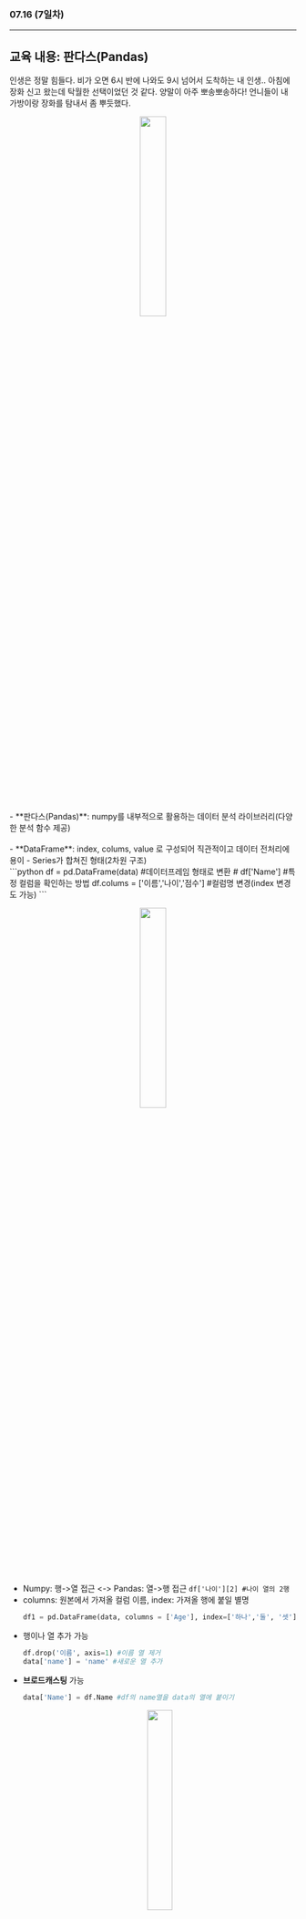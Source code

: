 ###  07.16 (7일차)
---
교육 내용: 판다스(Pandas) 
---
인생은 정말 힘들다. 비가 오면 6시 반에 나와도 9시 넘어서 도착하는 내 인생.. 아침에 장화 신고 왔는데 탁월한 선택이었던 것 같다. 양말이 아주 뽀송뽀송하다! 언니들이 내 가방이랑 장화를 탐내서 좀 뿌듯했다.
<p align="center">
<img src="https://github.com/user-attachments/assets/4614c80a-8a97-495d-8191-ec82ffca8cbd" width="30%" /> </p>
<br><br>
- **판다스(Pandas)**: numpy를 내부적으로 활용하는 데이터 분석 라이브러리(다양한 분석 함수 제공)<br><br>
- **DataFrame**: index, colums, value 로 구성되어 직관적이고 데이터 전처리에 용이
  - Series가 합쳐진 형태(2차원 구조) <br>
    ```python
    df = pd.DataFrame(data) #데이터프레임 형태로 변환
    # df['Name'] #특정 컬럼을 확인하는 방법
    df.colums = ['이름','나이','점수'] #컬럼명 변경(index 변경도 가능)
    ```
    <p align="center">
    <img src="https://github.com/user-attachments/assets/40fc8c70-f2a1-4ca6-a9c4-8b32c099834f " width="30%" /> </p>

  - Numpy: 행->열 접근 <-> Pandas: 열->행 접근 `df['나이'][2] #나이 열의 2행`
  - columns: 원본에서 가져올 컬럼 이름, index: 가져올 행에 붙일 별명 
    ```python
    df1 = pd.DataFrame(data, columns = ['Age'], index=['하나','둘', '셋'])
    ```
  - 행이나 열 추가 가능
    ```python
    df.drop('이름', axis=1) #이름 열 제거
    data['name'] = 'name' #새로운 열 추가
    ```
  - **브로드캐스팅** 가능
    ```python
    data['Name'] = df.Name #df의 name열을 data의 열에 붙이기
    ````
    <p align="center">
    <img src="https://github.com/user-attachments/assets/b0bffb63-0f5b-4f0e-ab55-a1426a3ca634" width="30%" /></p><br><br> 
- **데이터 프레임 병합**
  -  **concat**: 단순히 겹치거나(inner), 겹치지 않는(outer) '컬럼'단위로 합치는 명령어
      ```python
      pd.concat((data,df),join ='inner', axis=0) #join='inner'이면 교집합(중복x)
      ```
  - **join**:컬럼명 중복인 경우 중복되는 컬럼 다 간직할 때 사용
    ```python
    df5.join(df5, rsuffix='_2') #lsuffix: 컬럼 왼쪽에 붙임
    ```
    <p align="center">
    <img src="https://github.com/user-attachments/assets/bb526430-ae74-4b72-b5ae-5662616be49e" width="50%" /></p>
   - **merge**: 중복을 알아서 거름(가장 편한 방식)
     ```python
      pd.merge(df5,df5)
      ```
     <p align="center">
      <img src="https://github.com/user-attachments/assets/2c9f314c-269d-4a3d-afc3-68b195ea5a95" width="30%" /></p>
      <br><br>
- **drop_duplicates**: 중복 행 걸러내고 1개씩만 행을 남김 <br><br>
- **데이터프레임 접근 방법**
  1. `df[[컬럼명][행이름]` - 직접접근 
  2. `df.loc[열, 행]`
  3. `df.iloc` - 넘파이의 접근법으로 (행 열) (index position)
      ```python
      data0[['Age', 'Score']][:2]
      data0.loc[:1, ['Age', 'Score']] #판다스의 방식으로 부르되, 넘파이의 방식으로 접근 가능
      data0.iloc[[0,1],[1,2]] #판다스의 속에서 동작하는 넘파이 방식으로 접근
      data0.iloc[:2,1:3]
      #모두 같은 결과
      ```
  - 컬럼 순서 변경 가능
    ```python
    df5.loc[:,['Name','Sex','Age','Score']]
    ```
  - 원하는 특정 조건의 값 추출하기<br>
    `df_jjang.loc[df_jjang.Age>22] #열에 대한 정보만 적어뒀지만 행을 T/F로 추린 결과 `
    <br><br>
- **데이터 정렬**
  - `data.sort_values(컬럼,inplace=True,ascending=False)`
    - inplace=True: 지금 결과를 원본에 재위치 킴
    - ascending=False: 내림차순 정렬
  - 정렬 우선순위 정하기 가능
    - `data0.sort_values(['Name','Age']) #정렬 우선순위 1차 name, 2차 age`<br><br>
- **Summarizing Data**
  - **describe()**: 수치 데이터의 간단한 통계량 추출
    - 모든 열의 통계값 보고싶으면 `describe(include = 'all')`
  - **info()**: 데이터프레임 정보 
  - **head()/tail()**: 맨 앞에 / 맨 뒤에 5개 출력
  - **unique()/nunique()**: 특정 컬럼의 행 종류 / 개수
  - **duplicated()**: 중복 여부 
    - duplicated를 이용해서 중복 없이 추출 가능
      ```python
      df_jjang[df_jjang.Class.duplicated()==False]
      df_jjang[~df_jjang.Class.duplicated()] #같은 의미
      ```
- **엑셀 파일로 저장**
  1. 애초에 export 할 때 index를 생략해서 보내주는 방법
     `df.to_excel('jjangu.xlsx', index=False)`<br>
     <p align="center">
      <img src="https://github.com/user-attachments/assets/90745bf3-ebf6-4060-8601-2531f0387cb8" width="30%" /></p> <br>
    - 불러오기: `new_jjanggu = pd.read_excel('jjangu.xlsx')`
  2. import 할 때 애초에 index는 빼고 불러오는 방법<br>
    `new_jjanggu = pd.read_excel('/content/jjangu.xlsx',index_col=0)`<br><br>
- 보통 csv 파일로 많이 저장함 `jjangu_list = pd.read_csv('/content/jjangu_list2.csv')`<br><br>
- **Grouping Analysis**: 원하는 컬럼 묶어보기<br>
<p align="center">
  <img src="https://github.com/user-attachments/assets/57819155-b1b6-405f-a576-a38aff3c565f" width="30%" /> </p><br>
  
  - `df.groupby("묶음의 기준이 되는 컬럼명")["적용받는 컬럼"].적용받는 연산()`
  - 자료형을 고려해서 묶어야 함
    ```python
    jjangu_list_og.groupby('반')[['담당','테스트점수']].mean() #숫자 자료형에 적용되는 연산
    # error 발생
    ```
    ```python
    jjangu_list_og.groupby(['반','담당'])[['테스트점수']].mean() #반->이름 기준으로 묶임
    ```
<p align="center">
  <img src="https://github.com/user-attachments/assets/df8e88a0-e8a6-43fd-b6d9-3ca5ecc04e6f" width="20%" />
</p><br>

- **datetime**: pandas df에서 시간을 관리하는 단위<br>
  - `jjangu_list.등록일자 = pd.to_datetime(jjangu_list.등록일자)`
  - 날짜 처리 시 datetime으로 자료형 변환이 필요할 수 o -> 시리즈.to_datetime으로 형 변환
  - + timedelta() 함수 안에 변하는 시간을 적어서 연산 가능
    - `jjangu_list1.등록일자 - timedelta(weeks=52)`<br><br>
- **astype**: 브로드캐스팅으로 각 원소에 동일한 자료형 적용 
  - `jjangu_list1.등록일자.astype(str)`<br><br>
- **Melt**
 <p align="center">
  <img src="https://github.com/user-attachments/assets/dbafa94e-5815-4638-9f6d-c8750ce9ccc1" width="30%" /> </p>

    
***
